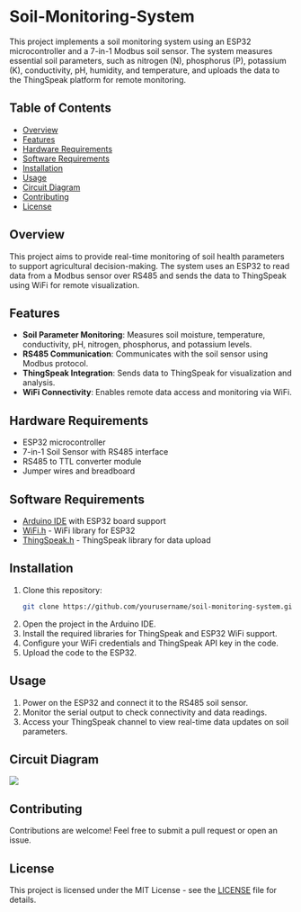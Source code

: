 # Soil-Monitoring-System

This project implements a soil monitoring system using an ESP32 microcontroller and a 7-in-1 Modbus soil sensor. The system measures essential soil parameters, such as nitrogen (N), phosphorus (P), potassium (K), conductivity, pH, humidity, and temperature, and uploads the data to the ThingSpeak platform for remote monitoring.

## Table of Contents

- [Overview](#overview)
- [Features](#features)
- [Hardware Requirements](#hardware-requirements)
- [Software Requirements](#software-requirements)
- [Installation](#installation)
- [Usage](#usage)
- [Circuit Diagram](#circuit-diagram)
- [Contributing](#contributing)
- [License](#license)

## Overview

This project aims to provide real-time monitoring of soil health parameters to support agricultural decision-making. The system uses an ESP32 to read data from a Modbus sensor over RS485 and sends the data to ThingSpeak using WiFi for remote visualization.

## Features

- **Soil Parameter Monitoring**: Measures soil moisture, temperature, conductivity, pH, nitrogen, phosphorus, and potassium levels.
- **RS485 Communication**: Communicates with the soil sensor using Modbus protocol.
- **ThingSpeak Integration**: Sends data to ThingSpeak for visualization and analysis.
- **WiFi Connectivity**: Enables remote data access and monitoring via WiFi.

## Hardware Requirements

- ESP32 microcontroller
- 7-in-1 Soil Sensor with RS485 interface
- RS485 to TTL converter module
- Jumper wires and breadboard

## Software Requirements

- [Arduino IDE](https://www.arduino.cc/en/software) with ESP32 board support
- [WiFi.h](https://github.com/espressif/arduino-esp32/tree/master/libraries/WiFi) - WiFi library for ESP32
- [ThingSpeak.h](https://github.com/mathworks/thingspeak-arduino) - ThingSpeak library for data upload

## Installation

1. Clone this repository:
   ```bash
   git clone https://github.com/yourusername/soil-monitoring-system.git
2. Open the project in the Arduino IDE.
3. Install the required libraries for ThingSpeak and ESP32 WiFi support.
4. Configure your WiFi credentials and ThingSpeak API key in the code.
5. Upload the code to the ESP32.

## Usage

1. Power on the ESP32 and connect it to the RS485 soil sensor.
2. Monitor the serial output to check connectivity and data readings.
3. Access your ThingSpeak channel to view real-time data updates on soil parameters.

## Circuit Diagram

![](images/circuit.png)

## Contributing

Contributions are welcome! Feel free to submit a pull request or open an issue.

## License

This project is licensed under the MIT License - see the [LICENSE](LICENSE) file for details.
